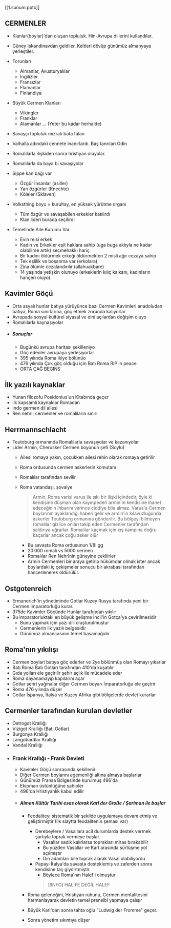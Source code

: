 [[1.sunum.pptx]]
## CERMENLER
- Klanlar(boylar)'dan oluşan topluluk. Hin-Avrupa dillerini kullandılar.
- Güney Iskandinavdan geldiler. Keltleri dövüp günümüz almanyaya yerleştiler.
- Torunları
	- Almanlar, Avusturyalılar
	- İngilizler
	- Fransızlar
	- Flamanlar
	- Finlandiya

- Büyük Cermen Klanları
	- Vikingler
	- Franklar
	- Alamanlar
	... (Yeter bu kadar herhalde)

- Savaşçı topluluk mızrak bata falan
- Valhalla adındaki cennete inanırlardı. Baş tanrıları Odin
- Romalılarla ilişkiden sonra hristiyan oluyolar.
- Romalılarla da baya bi savaşıyolar
- Sippe kan bağı var
	- Özgür İnsanlar (asiller)
	- Yarı özgürler (Knechte)
	- Köleler (Sklaven)

- Volksthing boyu = kurultay, en yüksek yürütme organı
	- Tüm özgür ve savaşabilen erkekler katılırdı
	- Klan lideri burada seçilirdi

- Temelinde Aile Kurumu Var
	- Evin reisi erkek
	- Kadın ve Erkekler eşit haklara sahip (uga buga aklıyla ne kadar olabilirse artık) seçmehakkı hariç
	- Bir kadını öldürmek erkeği öldürmekten 2 misli ağır cezaya sahip
	- Tek eşlilik ve boşanma var (erkolara)
	- Zina ölümle cezalandırılır (allahuakbare)
	- 14 yaşında yetişkin olunuyo (erkeklerin kılıç kalkanı, kadınların hançeri oluyo)

## Kavimler Göçü
- Orta asyalı hunlar batıya yürüyünce bazı Cermen Kavimleri anadoludan batıya, Roma sınırlarına, göç etmek zorunda kalıyorlar
- Avrupada sosyal kültürel siyasal ve dini açılardan değişim oluyo
- Romalılarla kaynaşıyolar
- ##### Sonuçlar
	- Bugünkü avrupa haritası şekilleniyo
	- Göç edenler avrupaya yerleşiyorlar
	- 395 yılında Roma ikiye bölünüo
	- 476 yılında Çok göç olduğu için Batı Roma RIP in peace
	- ORTA ÇAĞ BEGINS
## İlk yazılı kaynaklar
- Yunan filozofu Posidonius'un Kitabında geçer
- ilk kapsamlı kaynaklar Romadan
- Indo germen dil ailesi
- Ren nehri; cermenler ve romalıların sınırı
## Herrmannschlacht
- Teutoburg ormanında Romalılarla savaşıyolar ve kazanıyolar
- Lider Armin, Cherusker Cermen boyunun şefi (Soylu)
	- Ailesi romaya yakın, çocukken ailesi rehin olarak romaya getirilir
	- Roma ordusunda cermen askerlerin komutanı
	- Romalılar tarafından sevilir
	- Roma vatandaşı, şovalye
      >Armin, Roma varisi varus ile sıkı bir ilişki içindedir, öyle ki kendisine düşman olan kayınpederi armin'in kendisine ihanet edeceğinin ihbarını verince ciddiye bile almaz.
      >Varus'a Cermen boylarının ayaklandığı haberi gelir ve armin'in kılavuzluğunda askerler Teutoburg ormanına gönderilir.
      >Bu bölgeyi bilmeyen romalılar gizlice onları takip eden Cermenler tarafından saldırıya uğrarlar.
      >Romalılar kaçmak için kış kampına doğru kaçarlar ancak çoğu asker ölür
      
		-  Bu savaşta Roma ordusunun 1/8i gg
		- 20.000 romalı vs 5000 cermen
		- Romalılar Ren Nehrinin güneyine çekilirler
		- Armin Cermenleri bir araya getirip hükümdar olmak ister ancak boylardaki iç çekişmeler sonucu bir akrabası tarafından hançerlenerek öldürülür.
## Ostgotenreich
- Ermanerich'in yönetiminde Gotlar Kuzey Rusya tarafında yeni bir Cermen imparatorluğu kurar.
- 375de Kavimler Göçünde Hunlar tarafından yıkılır
- Bu imparatorluktaki en büyük gelişme İncil'in Gotça'ya çevirilmesidir
	- Bunu yapmak için yazı dili oluşturulmuştur
	- Cermenlerin ilk yazılı belgesidir
	- Günümüz almancasının temel basamağıdır
## Roma'nın yıkılışı
- Cermen boylari batıya göç ederler ve 2ye bölünmüş olan Romayı yıkarlar
- Batı Roma Batı Gotları tarafından 410'da kuşatılır
- Gıda yolları ele geçirilir şehir açlık ile mücadele eder
- Roma dayanamayıp kapılarını açar
- Gotlar şehri yağmalar diğer Cermen boyarı İmparatorluğu ele geçirir
- Roma 476 yılında düşer
- Gotlar İspanya, İtalya ve Kuzey Afrika gibi bölgelerde devlet kurarlar
## Cermenler tarafından kurulan devletler
- Ostrogot Krallığı
- Vizigot Krallığı (Batı Gotlar)
- Burgonya Krallığı
- Langobardlar Krallığı
- Vandal Krallığı
- ### Frank Krallığı - Frank Devleti
	- Kavimler Göçü sonrasında şekillenir
	- Diğer Cermen boylarını egemenliği altına almaya başlarlar
	- Günümüz Fransa Bölgesinde kurulmuş 486'da
	- Ekipman üstünlüğüne sahipler
	- 496'da Hristiyanlık kabul edilir
	- ##### Alman Kültür Tarihi esas olarak Karl der Große / Şarlman ile başlar
		- Feodaliteyi sistematik bir şekilde uygulamaya devam etmiş ve geliştirmiştir (İlk slaytta feodalitenin şeması var)
			- Derebeylere / Vasallara acil durumlarda destek vermek şartıyla toprak vermeye başlar.
				- Vasallar sadık kalırlarsa toprakları miras bırakabilir
				- Bu yüzden Vasallar ve Karl arasında sürtüşme yol açılmıştır
				- Din adamları bile toprak alarak Vasal olabiliyordu
			- Papayı İtalya'da savaşta desteklemiş ve zaferden sonra kendisine taç giydirtmiştir.
				- Böylece Roma'nın Halef'i olmuştur
				>[!INFO]
				>HALİFE DEĞİL HALEF
				
				
		- Roma geleneğini, Hristiyan ruhunu, Cermen mentalitesini harmanlayarak devletin temel prensibi yapmaya çalışır
		- Büyük Karl'dan sonra tahta oğlu "Ludwig der Fromme" geçer.
		- Sonra yönetim sıkıntıya düşer
		  